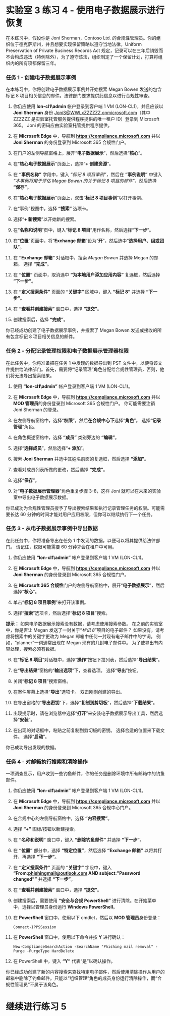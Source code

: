 ﻿# 实验室 3 练习 4 - 使用电子数据展示进行恢复

在本练习中，假设你是 Joni Sherman，Contoso Ltd. 的合规性管理员。你的组织位于德克萨斯州，并且想要实现保留策略以遵守当地法律。Uniform Preservation of Private Business Records Act 规定，记录可以在三年后销毁而不会构成违法（特例除外），为了遵守该法，组织制定了一个保留计划，打算将组织内的所有项都保留三年。

### 任务 1 - 创建电子数据展示事例

在本练习中，你将创建电子数据展示事例并开始搜索 Megan Bowen 发送的包含标记 8 项目相关信息的邮件。法律部门要求提供此信息以进行合规性审查。

1. 你仍应使用 **lon-cl1\admin** 帐户登录到客户端 1 VM (LON-CL1)，并且应该以 **Joni Sherman** 身份 JoniS@WWLxZZZZZZ.onmicrosoft.com（其中 ZZZZZZ 是实验室托管服务提供程序提供的唯一租户 ID）登录到 Microsoft 365。  Joni 的密码应由实验室托管提供程序提供。 

2. 在 **Microsoft Edge** 中，导航到 **https://compliance.microsoft.com** 并以 **Joni Sherman** 的身份登录到 Microsoft 365 合规性门户。

3. 在门户的左侧导航窗格上，展开“**电子数据展示**”，然后选择“**核心**”。

4. 在“**核心电子数据展示**”页面上，选择“**+ 创建资源**”。

5. 在 **“事例名称”** 字段中，键入 *“标记 8 项目事例”*，然后在 **“事例说明”** 中键入 *“本事例将用于评估 Megan Bowen 的关于标记 8 项目的邮件”*，然后选择 **“保存”**。

6. 在“**核心电子数据展示**”页面上，双击“**标记 8 项目事例**”以打开事例。

7. 在“事例”视图中，选择 **“搜索”** 选项卡。

8. 选择“**+ 新搜索**”以开始新的搜索。

9. 在“**名称和说明**”页中，键入“**标记 8 项目**”用作名称，然后选择“**下一步**”。

10. 在“**位置**”页面中，将“**Exchange 邮箱**”设为“**开**”，然后选中“**选择用户、组或团队**”。

11. 在 **“Exchange 邮箱”** 对话框中，搜索 *Megan Bowen* 并选择 Megan 的邮箱。  选择 **“完成”**。

12. 在 **“位置”** 页面中，取消选中 **“为本地用户添加应用内容”** 复选框，然后选择 **“下一步”**。

13. 在 **“定义搜索条件”** 页面的 **“关键字”** 区域中，键入 **“标记 8”** 并选择 **“下一步”**。

14. 在 **“查看并创建搜索”** 窗口中，选择 **“提交”**。

15. 创建搜索后，选择 **“完成”**。

你已经成功创建了电子数据展示事例，并搜索了 Megan Bowen 发送或接收的所有包含标记 8 项目相关信息的邮件。

### 任务 2 - 分配记录管理权限和电子数据展示管理器权限

在此任务中，你将准备把在任务 1 中发现的数据导出到 PST 文件中，以便将该文件提供给法律部门。首先，需要将“记录管理”角色分配给合规性管理员，否则，他们将无法导出搜索结果。

1. 使用 **“lon-cl1\admin”** 帐户登录到客户端 1 VM (LON-CL1)。

2. 在 **Microsoft Edge** 中，导航到 **https://compliance.microsoft.com** 并以 **MOD 管理员**的身份登录到 Microsoft 365 合规性门户。  你可能需要注销 Joni Sherman 的登录。

3. 在左侧导航窗格中，选择“**权限**”，然后**在合规中心下**选择“**角色**”。  选择“**记录管理**”角色。

4. 在角色概述窗格中，选择 **“成员”** 类别旁边的 **“编辑”**。

5. 选择“**选择成员**”，然后选择“**+ 添加**”。
 
6. 搜索 **Joni Sherman** 并选中其姓名前面的复选框，然后选择 **“添加”**。

7. 查看对成员列表所做的更改，然后选择 **“完成”**。

8. 选择“**保存**”。  

9. 对“**电子数据展示管理器**”角色重复步骤 3-8，这样 Joni 就可以在未来的实验室中导出电子数据展示数据。

你已成功为合规性管理员授予了导出搜索结果和执行记录管理任务的权限。可能需要长达 60 分钟的时间才能对用户应用权限，但你可以继续执行下一个任务。

### 任务 3 - 从电子数据展示事例中导出数据

在此任务中，你将准备导出在任务 1 中发现的数据，以便可以将其提供给法律部门。  请记住，权限可能需要 60 分钟才会在租户中可用。

1. 你仍应使用 **“lon-cl1\admin”** 帐户登录到客户端 1 VM (LON-CL1)。

2. 在 **Microsoft Edge** 中，导航到 **https://compliance.microsoft.com** 并以 **Joni Sherman** 的身份登录到 Microsoft 365 合规性门户。

3. 在 **Microsoft 365 合规性**门户的左侧导航窗格中，展开“**电子数据展示**”，然后选择“**核心**”。

4. 单击“**标记 8 项目事例**”来打开该事例。

5. 选择“**搜索**”选项卡，然后选择“**标记 8 项目**”搜索。

**提示：** 如果电子数据展示搜索没有数据，请考虑使用搜索参数。  在之前的实验室中，你是否让 Megan 发送了一封关于“*标记 8*”项目的电子邮件？  如果没有，请考虑将搜索中的关键字更改为 Megan 邮箱中任何一封现有电子邮件中的字词。  例如，“planner”一词通常出现在 Megan 现有的几封电子邮件中。  为了使导出有内容处理，搜索必须有数据。

6. 在“**标记 8 项目**”对话框中，选择“**操作**”按钮下拉列表，然后选择“**导出结果**”。

7. 在“**导出结果**”窗格的“**输出选项**”下，查看选项。  选择“**导出**”按钮。

8. 关闭“**标记 8 项目**”搜索窗格。  

9. 在案件屏幕上选择“**导出**”选项卡。  双击刚刚创建的导出。

10.  在导出窗格的“**导出密钥**”下，选择“**复制到剪切板**”，然后选择“**下载结果**”。
  
11.  出现提示时，请在浏览器中选择“**打开**”来安装电子数据展示导出工具，然后选择“**安装**”。

12.  在出现的对话框中，粘贴之前复制到剪切板的密钥。  选择合适的位置来下载文件。  选择“**启动**”。

你已成功导出发现的数据。

### 任务 4 - 对邮箱执行搜索和清除操作

一项调查显示，用户收到一些钓鱼邮件，你的任务是删除环境中所有邮箱中的钓鱼邮件。

1. 你仍应使用 **“lon-cl1\admin”** 帐户登录到客户端 1 VM (LON-CL1)。

2. 在 **Microsoft Edge** 中，导航到 **https://compliance.microsoft.com** 并以 **Joni Sherman** 的身份登录到 Microsoft 365 合规中心门户。

3. 在合规中心的左侧导航窗格中，选择 **“内容搜索”**。

4. 选择 **“+”** 图标/按钮以新建搜索。

5. 在 **“名称和说明”** 窗口中，键入 **“删除钓鱼邮件”** 并选择 **“下一步”**。

6. 在 **“位置”** 部分中，选择 **“特定位置”**，然后选择 **“Exchange 邮箱”** 以将其打开，再选择 **“下一步”**。

7. 在 **“定义搜索条件”** 页面的 **“关键字”** 字段中，键入 **“From:phishingmail@outlook.com AND subject:"Password changed"”** 并选择 **“下一步”**。

8. 在 **“查看并创建搜索”** 窗口中，选择 **“提交”**。

9. 创建搜索后，需要使用 **“安全与合规 PowerShell”** 进行清除。在开始菜单中，选择以管理员身份运行 **Windows PowerShell**。

10. 在 **PowerShell** 窗口中，使用以下 cmdlet，然后以 **MOD 管理员**身份登录：

	`Connect-IPPSSession`

11. 在 **PowerShell** 窗口中，使用以下命令并按 **Y** 进行确认：

	`New-ComplianceSearchAction -SearchName "Phishing mail removal" -Purge -PurgeType HardDelete`

12. 在 PowerShell 中，键入 **“Y”** 代表“是”以确认操作。

你已经成功创建了新的内容搜索来查找特定电子邮件，然后使用清除操作从用户的邮箱中删除了钓鱼邮件。只能以“组织管理”角色的成员身份运行清除操作，而“合规性管理员”不属于该角色。

# 继续进行练习 5
